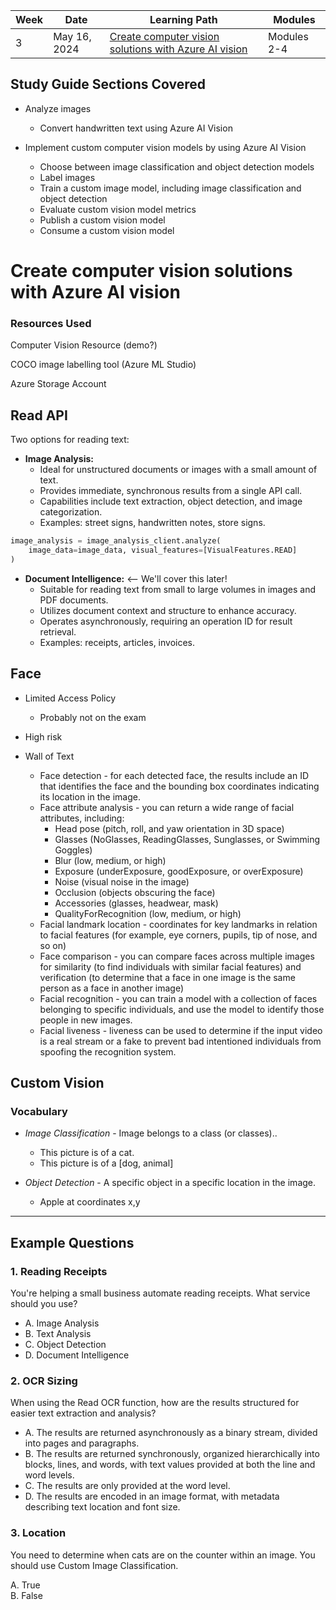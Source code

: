 | Week | Date         | Learning Path                                                                                                                                                                               | Modules                         |
|------|--------------|---------------------------------------------------------------------------------------------------------------------------------------------------------------------------------------------|---------------------------------|
| 3    | May 16, 2024 | [Create computer vision solutions with Azure AI vision](https://learn.microsoft.com/en-us/training/paths/create-computer-vision-solutions-azure-ai/)                                        | Modules 2-4                     |

## Study Guide Sections Covered 
* Analyze images
   - Convert handwritten text using Azure AI Vision

* Implement custom computer vision models by using Azure AI Vision
   - Choose between image classification and object detection models
   - Label images
   - Train a custom image model, including image classification and object detection
   - Evaluate custom vision model metrics
   - Publish a custom vision model
   - Consume a custom vision model

# Create computer vision solutions with Azure AI vision

### Resources Used
Computer Vision Resource (demo?)

COCO image labelling tool (Azure ML Studio)

Azure Storage Account

## Read API
Two options for reading text:

- **Image Analysis:**
  - Ideal for unstructured documents or images with a small amount of text.
  - Provides immediate, synchronous results from a single API call.
  - Capabilities include text extraction, object detection, and image categorization.
  - Examples: street signs, handwritten notes, store signs.
```python
image_analysis = image_analysis_client.analyze(
    image_data=image_data, visual_features=[VisualFeatures.READ]
)
```

- **Document Intelligence:** <-- We'll cover this later!
  - Suitable for reading text from small to large volumes in images and PDF documents.
  - Utilizes document context and structure to enhance accuracy.
  - Operates asynchronously, requiring an operation ID for result retrieval.
  - Examples: receipts, articles, invoices.

## Face
 * Limited Access Policy 
   - Probably not on the exam

 * High risk

* Wall of Text
   - Face detection - for each detected face, the results include an ID that identifies the face and the bounding box coordinates indicating its location in the image.
   - Face attribute analysis - you can return a wide range of facial attributes, including:
      - Head pose (pitch, roll, and yaw orientation in 3D space)
      - Glasses (NoGlasses, ReadingGlasses, Sunglasses, or Swimming Goggles)
      - Blur (low, medium, or high)
      - Exposure (underExposure, goodExposure, or overExposure)
      - Noise (visual noise in the image)
      - Occlusion (objects obscuring the face)
      - Accessories (glasses, headwear, mask)
      - QualityForRecognition (low, medium, or high)
   - Facial landmark location - coordinates for key landmarks in relation to facial features (for example, eye corners, pupils, tip of nose, and so on)
   - Face comparison - you can compare faces across multiple images for similarity (to find individuals with similar facial features) and verification (to determine that a face in one image is the same person as a face in another image)
   - Facial recognition - you can train a model with a collection of faces belonging to specific individuals, and use the model to identify those people in new images.
   - Facial liveness - liveness can be used to determine if the input video is a real stream or a fake to prevent bad intentioned individuals from spoofing the recognition system.

## Custom Vision 

### Vocabulary
 - *Image Classification* - Image belongs to a class (or classes)..
    - This picture is of a cat.
    - This picture is of a [dog, animal]
    
 - *Object Detection* - A specific object in a specific location in the image.
    - Apple at coordinates x,y

---

## Example Questions

### 1. Reading Receipts
You're helping a small business automate reading receipts. What service should you use?

- A. Image Analysis
- B. Text Analysis
- C. Object Detection
- D. Document Intelligence

### 2.  OCR Sizing
When using the Read OCR function, how are the results structured for easier text extraction and analysis?

- A. The results are returned asynchronously as a binary stream, divided into pages and paragraphs.
- B. The results are returned synchronously, organized hierarchically into blocks, lines, and words, with text values provided at both the line and word levels.
- C. The results are only provided at the word level.
- D. The results are encoded in an image format, with metadata describing text location and font size.

### 3. Location

You need to determine when cats are on the counter within an image. You should use Custom Image Classification.

A. True  
B. False